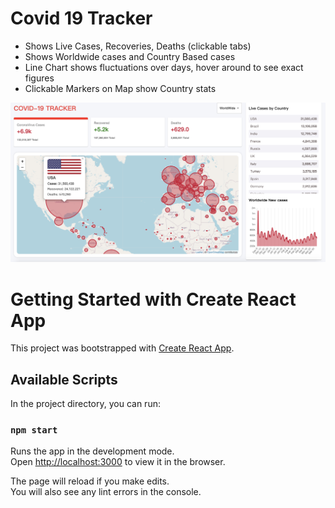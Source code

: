 # Covid 19 Tracker

* Shows Live Cases, Recoveries, Deaths (clickable tabs)
* Shows Worldwide cases and Country Based cases
* Line Chart shows fluctuations over days, hover around to see exact figures
* Clickable Markers on Map show Country stats

![Image](https://github.com/Lilylu917204/Covid-19-Tracker/blob/main/covid19.png)

# Getting Started with Create React App

This project was bootstrapped with [Create React App](https://github.com/facebook/create-react-app).

## Available Scripts

In the project directory, you can run:

### `npm start`

Runs the app in the development mode.\
Open [http://localhost:3000](http://localhost:3000) to view it in the browser.

The page will reload if you make edits.\
You will also see any lint errors in the console.
